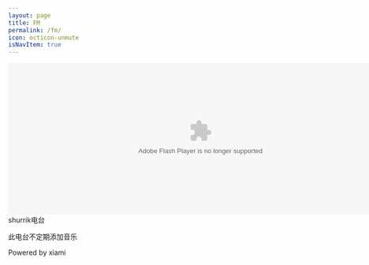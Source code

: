 ```yaml
---
layout: page
title: FM
permalink: /fm/
icon: octicon-unmute
isNavItem: true
---
```


<div>
<param name="FlashVars" value="dataUrl=/radio/xml/type/4/id/32027394&amp;helpUrl=http%3A%2F%2Fwww.xiami.com%2Fwebsitehelp%23help6_1&amp;changeRadioUrl=http%3A%2F%2Fwww.xiami.com%2Fradio&amp;unlikeartist=1&amp;ctNum=20000&amp;srNum=120"><embed name="radioPlayer" src="https://www.xiami.com/res/fm/xiamiRadio_20120612.swf?v=1390393558" allowscriptaccess="always" flashvars="dataUrl=https://www.xiami.com/radio/xml/type/4/id/32027394&amp;helpUrl=http%3A%2F%2Fwww.xiami.com%2Fwebsitehelp%23help6_1&amp;changeRadioUrl=http%3A%2F%2Fwww.xiami.com%2Fradio&amp;unlikeartist=1&amp;ctNum=20000&amp;srNum=120" quality="high" pluginspage="http://www.macromedia.com/go/getflashplayer" type="application/x-shockwave-flash" width="780" height="308" wmode="opaque">
</div>
shurrik电台

此电台不定期添加音乐

Powered by xiami